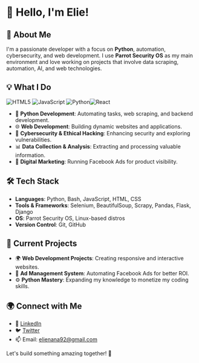 # 👋 Hello, I'm Elie!

## 🚀 About Me
I'm a passionate developer with a focus on **Python**, automation, cybersecurity, and web development. I use **Parrot Security OS** as my main environment and love working on projects that involve data scraping, automation, AI, and web technologies.

## 💡 What I Do
![HTML5](https://img.shields.io/badge/html5-%23E34F26.svg?style=for-the-badge&logo=html5&logoColor=white) ![JavaScript](https://img.shields.io/badge/javascript-%23323330.svg?style=for-the-badge&logo=javascript&logoColor=%23F7DF1E) ![Python](https://img.shields.io/badge/python-3670A0?style=for-the-badge&logo=python&logoColor=ffdd54)![React](https://img.shields.io/badge/react-%2320232a.svg?style=for-the-badge&logo=react&logoColor=%2361DAFB)
- 🐍 **Python Development**: Automating tasks, web scraping, and backend development.
- 🌐 **Web Development**: Building dynamic websites and applications.
- 🔐 **Cybersecurity & Ethical Hacking**: Enhancing security and exploring vulnerabilities.
- 📊 **Data Collection & Analysis**: Extracting and processing valuable information.
- 📢 **Digital Marketing**: Running Facebook Ads for product visibility.

## 🛠️ Tech Stack
- **Languages**: Python, Bash, JavaScript, HTML, CSS
- **Tools & Frameworks**: Selenium, BeautifulSoup, Scrapy, Pandas, Flask, Django
- **OS**: Parrot Security OS, Linux-based distros
- **Version Control**: Git, GitHub

## 📌 Current Projects
- 🌍 **Web Development Projects**: Creating responsive and interactive websites.
- 📢 **Ad Management System**: Automating Facebook Ads for better ROI.
- ⚙️ **Python Mastery**: Expanding my knowledge to monetize my coding skills.

## 🌍 Connect with Me
- 💼 [LinkedIn](https://www.linkedin.com/in/nanaelie)
- 🐦 [Twitter](https://twitter.com/Garcon_Serieuxx)
- 📫 Email: elienana92@gmail.com

Let's build something amazing together! 🚀

